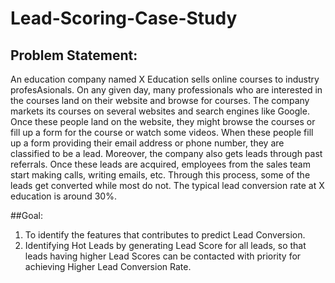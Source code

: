 # Lead-Scoring-Case-Study

## Problem Statement:
An education company named X Education sells online courses to industry profesAsionals. On any given day, many professionals who are interested in 
the courses land on their website and browse for courses.
The company markets its courses on several websites and search engines like Google. Once these people land on the website, 
they might browse the courses or fill up a form for the course or watch some videos. When these people fill up a form providing their email address or phone number, 
they are classified to be a lead. Moreover, the company also gets leads through past referrals. Once these leads are acquired, employees from the sales team start making calls, 
writing emails, etc. Through this process, some of the leads get converted while most do not. The typical lead conversion rate at X education is around 30%. 

##Goal: 
1. To identify the features that contributes to predict Lead Conversion. 
2. Identifying Hot Leads by generating Lead Score for all leads, so that leads having higher Lead Scores can be contacted with priority for achieving Higher Lead Conversion Rate.
